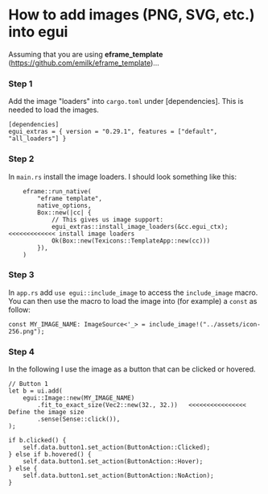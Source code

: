 # How to add images (PNG, SVG, etc.) into egui

Assuming that you are using **eframe_template** (https://github.com/emilk/eframe_template)...

### Step 1

Add the image "loaders" into ```cargo.toml``` under [dependencies]. This is needed to load the images.

```
[dependencies]
egui_extras = { version = "0.29.1", features = ["default", "all_loaders"] }
```

### Step 2

In ```main.rs``` install the image loaders. I should look something like this:

```
    eframe::run_native(
        "eframe template",
        native_options,
        Box::new(|cc| {
            // This gives us image support:
            egui_extras::install_image_loaders(&cc.egui_ctx);  <<<<<<<<<<<<< install image loaders
            Ok(Box::new(Texicons::TemplateApp::new(cc)))
        }),
    )
```

### Step 3

In ```app.rs``` add ```use egui::include_image``` to access the ```include_image``` macro.  You can then use the macro to load the image into (for example) a ```const``` as follow:

```
const MY_IMAGE_NAME: ImageSource<'_> = include_image!("../assets/icon-256.png");

```

### Step 4

In the following I use the image as a button that can be clicked or hovered. 

```
// Button 1
let b = ui.add(
    egui::Image::new(MY_IMAGE_NAME)
        .fit_to_exact_size(Vec2::new(32., 32.))   <<<<<<<<<<<<<<<< Define the image size
        .sense(Sense::click()),
);

if b.clicked() {
    self.data.button1.set_action(ButtonAction::Clicked);
} else if b.hovered() {
    self.data.button1.set_action(ButtonAction::Hover);
} else {
    self.data.button1.set_action(ButtonAction::NoAction);
}
```
